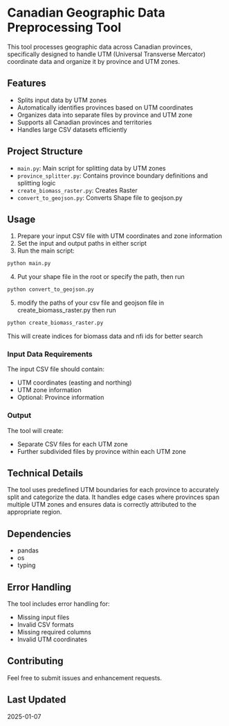 # Canadian Geographic Data Preprocessing Tool

This tool processes geographic data across Canadian provinces, specifically designed to handle UTM (Universal Transverse Mercator) coordinate data and organize it by province and UTM zones.

## Features

- Splits input data by UTM zones
- Automatically identifies provinces based on UTM coordinates
- Organizes data into separate files by province and UTM zone
- Supports all Canadian provinces and territories
- Handles large CSV datasets efficiently

## Project Structure

- `main.py`: Main script for splitting data by UTM zones
- `province_splitter.py`: Contains province boundary definitions and splitting logic
- `create_biomass_raster.py`: Creates Raster
- `convert_to_geojson.py`: Converts Shape file to geojson.py

## Usage

1. Prepare your input CSV file with UTM coordinates and zone information
2. Set the input and output paths in either script
3. Run the main script:

```bash
python main.py
```
4. Put your shape file in the root or specify the path, then run
```bash
python convert_to_geojson.py
```
5. modify the paths of your csv file and geojson file in create_biomass_raster.py then run 
```bash
python create_biomass_raster.py
```
This will create indices for biomass data and nfi ids for better search

### Input Data Requirements

The input CSV file should contain:
- UTM coordinates (easting and northing)
- UTM zone information
- Optional: Province information

### Output

The tool will create:
- Separate CSV files for each UTM zone
- Further subdivided files by province within each UTM zone


## Technical Details

The tool uses predefined UTM boundaries for each province to accurately split and categorize the data. It handles edge cases where provinces span multiple UTM zones and ensures data is correctly attributed to the appropriate region.

## Dependencies

- pandas
- os
- typing

## Error Handling

The tool includes error handling for:
- Missing input files
- Invalid CSV formats
- Missing required columns
- Invalid UTM coordinates

## Contributing

Feel free to submit issues and enhancement requests.

## Last Updated

2025-01-07
